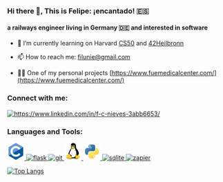 ### Hi there 👋, This is Felipe: ¡encantado!  🇪🇸 
####  a railways engineer living in Germany  🇩🇪  and  interested in software


- 🔭 I’m currently learning on Harvard [CS50](https://cs50.harvard.edu/x/2021/) and [42Heilbronn](hhttps://www.42heilbronn.de/en/) 
- 📫 How to reach me: filunie@gmail.com 

- 👨‍💻 One of my personal projects [https://www.fuemedicalcenter.com/](https://www.fuemedicalcenter.com/)

<h3 align="left">Connect with me:</h3>
<p align="left">
<a href="https://www.linkedin.com/in/f-c-nieves-3abb6653/" target="blank"><img align="center" src="https://raw.githubusercontent.com/rahuldkjain/github-profile-readme-generator/master/src/images/icons/Social/linked-in-alt.svg" alt="https://www.linkedin.com/in/f-c-nieves-3abb6653/" height="30" width="40" /></a>
</p>


<h3 align="left">Languages and Tools:</h3>
<p align="left"> <a href="https://www.cprogramming.com/" target="_blank" rel="noreferrer"> <img src="https://raw.githubusercontent.com/devicons/devicon/master/icons/c/c-original.svg" alt="c" width="40" height="40"/> </a> <a href="https://flask.palletsprojects.com/" target="_blank" rel="noreferrer"> <img src="https://www.vectorlogo.zone/logos/pocoo_flask/pocoo_flask-icon.svg" alt="flask" width="40" height="40"/> </a> <a href="https://git-scm.com/" target="_blank" rel="noreferrer"> <img src="https://www.vectorlogo.zone/logos/git-scm/git-scm-icon.svg" alt="git" width="40" height="40"/> </a> <a href="https://www.linux.org/" target="_blank" rel="noreferrer"> <img src="https://raw.githubusercontent.com/devicons/devicon/master/icons/linux/linux-original.svg" alt="linux" width="40" height="40"/> </a> <a href="https://www.python.org" target="_blank" rel="noreferrer"> <img src="https://raw.githubusercontent.com/devicons/devicon/master/icons/python/python-original.svg" alt="python" width="40" height="40"/> </a> <a href="https://www.sqlite.org/" target="_blank" rel="noreferrer"> <img src="https://www.vectorlogo.zone/logos/sqlite/sqlite-icon.svg" alt="sqlite" width="40" height="40"/> </a> <a href="https://zapier.com" target="_blank" rel="noreferrer"> <img src="https://www.vectorlogo.zone/logos/zapier/zapier-icon.svg" alt="zapier" width="40" height="40"/> </a> </p>


<!--- Comentado
[<img src='https://cdn.jsdelivr.net/npm/simple-icons@3.0.1/icons/linkedin.svg' alt='linkedin' height='40'>](https://www.linkedin.com/in/https://www.linkedin.com/in/f-c-nieves-3abb6653//)  [<img src='https://cdn.jsdelivr.net/npm/simple-icons@3.0.1/icons/icloud.svg' alt='website' height='40'>](https://www.fuemedicalcenter.com/) [<img src='https://cdn.jsdelivr.net/npm/simple-icons@3.0.1/icons/github.svg' alt='github' height='40'>](https://github.com/filunieto)  

Skills: 👀 C, Python, Shell Linux, Sqlite


-->

[![Top Langs](https://github-readme-stats.vercel.app/api/top-langs/?username=filunieto)](https://github-readme-stats.vercel.app/api/top-langs/?username=filunieto)

<!--- Comentado
(https://github.com/anuraghazra/github-readme-stats)

![GitHub Activity Graph](https://activity-graph.herokuapp.com/graph?username=filunieto) 
-->

